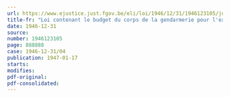 ```yaml
---
url: https://www.ejustice.just.fgov.be/eli/loi/1946/12/31/1946123105/justel
title-fr: "Loi contenant le budget du corps de la gendarmerie pour l'exercice 1945"
date: 1946-12-31
source:
number: 1946123105
page: 888888
case: 1946-12-31/04
publication: 1947-01-17
starts:
modifies:
pdf-original:
pdf-consolidated:
---
```


